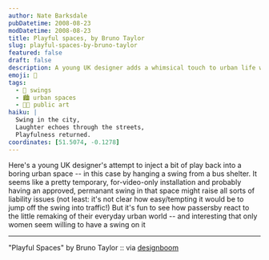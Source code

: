 ```yaml
---
author: Nate Barksdale
pubDatetime: 2008-08-23
modDatetime: 2008-08-23
title: Playful spaces, by Bruno Taylor
slug: playful-spaces-by-bruno-taylor
featured: false
draft: false
description: A young UK designer adds a whimsical touch to urban life with a swing installation at a bus shelter, sparking playful interactions among passersby.
emoji: 🎡
tags:
  - 🎠 swings
  - 🏙️ urban spaces
  - 👩‍🎤 public art
haiku: |
  Swing in the city,  
  Laughter echoes through the streets,  
  Playfulness returned.
coordinates: [51.5074, -0.1278]
---
```


Here's a young UK designer's attempt to inject a bit of play back into a boring urban space -- in this case by hanging a swing from a bus shelter. It seems like a pretty temporary, for-video-only installation and probably having an approved, permanant swing in that space might raise all sorts of liability issues (not least: it's not clear how easy/tempting it would be to jump off the swing into traffic!) But it's fun to see how passersby react to the little remaking of their everyday urban world -- and interesting that only women seem willing to have a swing on it

---

"Playful Spaces" by Bruno Taylor :: via [ designboom](http://www.designboom.com/weblog/cat/8/view/3682/playful-spaces-by-bruno-taylor.html)

